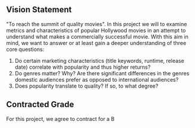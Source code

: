 ## Vision Statement
"To reach the summit of quality movies". In this project we will to examine metrics and characteristics of popular Hollywood movies in an attempt to understand what makes a commercially successful movie. With this aim in mind, we want to answer or at least gain a deeper understanding of three core questions:
1. Do certain marketing characteristics (title keywords, runtime, release date) correlate with popularity and thus higher returns?
2. Do genres matter? Why? Are there significant differences in the genres domestic audiences prefer as opposed to international audiences?
3. Does popularity translate to quality? If so, to what degree?

## Contracted Grade

For this project, we agree to contract for a B
